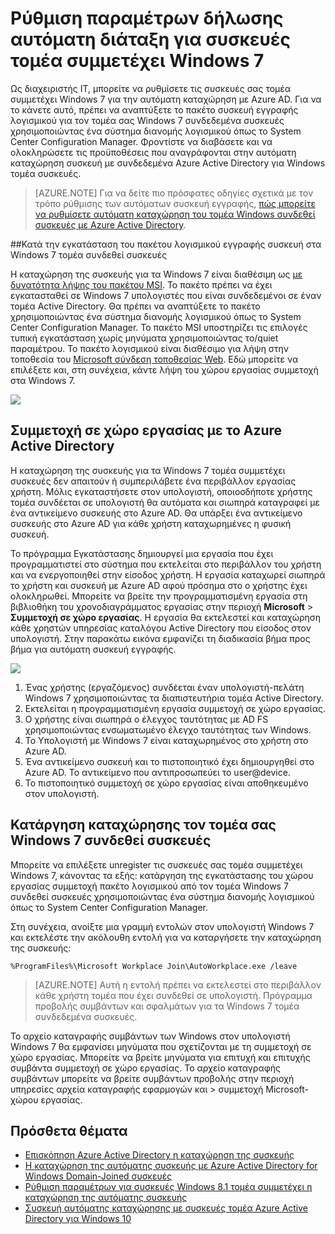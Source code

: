 <properties
    pageTitle="# Ρύθμιση παραμέτρων για συσκευές Windows 7 τομέα συμμετέχει η καταχώρηση της αυτόματης συσκευής | Microsoft Azure"
    description="Βήματα για τη ρύθμιση παραμέτρων του τομέα σας Windows 7 συνδεδεμένα συσκευές για την αυτόματη καταχώρηση με Azure AD. και βήματα για να αναπτύξετε το πακέτο συσκευή εγγραφής λογισμικού για τον τομέα σας Windows 7 συνδεθεί συσκευές χρησιμοποιώντας ένα σύστημα διανομής λογισμικού όπως το System Center Configuration Manager."
    services="active-directory"
    documentationCenter=""
    authors="femila"
    manager="swadhwa"
    editor=""/>

<tags
    ms.service="active-directory"
    ms.workload="identity"
    ms.tgt_pltfrm="na"
    ms.devlang="na"
    ms.topic="article"
    ms.date="09/21/2016"
    ms.author="MarkVi"/>

# <a name="configure-automatic-device-registration-for-windows-7-domain-joined-devices"></a>Ρύθμιση παραμέτρων δήλωσης αυτόματη διάταξη για συσκευές τομέα συμμετέχει Windows 7

Ως διαχειριστής IT, μπορείτε να ρυθμίσετε τις συσκευές σας τομέα συμμετέχει Windows 7 για την αυτόματη καταχώρηση με Azure AD. Για να το κάνετε αυτό, πρέπει να αναπτύξετε το πακέτο συσκευή εγγραφής λογισμικού για τον τομέα σας Windows 7 συνδεδεμένα συσκευές χρησιμοποιώντας ένα σύστημα διανομής λογισμικού όπως το System Center Configuration Manager. Φροντίστε να διαβάσετε και να ολοκληρώσετε τις προϋποθέσεις που αναγράφονται στην αυτόματη καταχώρηση συσκευή με συνδεδεμένα Azure Active Directory για Windows τομέα συσκευές.

>[AZURE.NOTE]
 Για να δείτε πιο πρόσφατες οδηγίες σχετικά με τον τρόπο ρύθμισης των αυτόματων συσκευή εγγραφής, [πώς μπορείτε να ρυθμίσετε αυτόματη καταχώρηση του τομέα Windows συνδεθεί συσκευές με Azure Active Directory](active-directory-conditional-access-automatic-device-registration-setup.md).

##<a name="installing-the-device-registration-software-package-on-windows-7-domain-joined-devices"></a>Κατά την εγκατάσταση του πακέτου λογισμικού εγγραφής συσκευή στα Windows 7 τομέα συνδεθεί συσκευές

Η καταχώρηση της συσκευής για τα Windows 7 είναι διαθέσιμη ως [με δυνατότητα λήψης του πακέτου MSI](https://connect.microsoft.com/site1164). Το πακέτο πρέπει να έχει εγκατασταθεί σε Windows 7 υπολογιστές που είναι συνδεδεμένοι σε έναν τομέα Active Directory. Θα πρέπει να αναπτύξετε το πακέτο χρησιμοποιώντας ένα σύστημα διανομής λογισμικού όπως το System Center Configuration Manager. Το πακέτο MSI υποστηρίζει τις επιλογές τυπική εγκατάσταση χωρίς μηνύματα χρησιμοποιώντας το/quiet παραμέτρου.
Το πακέτο λογισμικού είναι διαθέσιμο για λήψη στην τοποθεσία του [Microsoft σύνδεση τοποθεσίας Web](https://connect.microsoft.com/site1164). Εδώ μπορείτε να επιλέξετε και, στη συνέχεια, κάντε λήψη του χώρου εργασίας συμμετοχή στα Windows 7.

![](./media/active-directory-conditional-access/device-registration-process-windows7.gif)

## <a name="workplace-join-with-azure-active-directory"></a>Συμμετοχή σε χώρο εργασίας με το Azure Active Directory
Η καταχώρηση της συσκευής για τα Windows 7 τομέα συμμετέχει συσκευές δεν απαιτούν ή συμπεριλάβετε ένα περιβάλλον εργασίας χρήστη. Μόλις εγκαταστήσετε στον υπολογιστή, οποιοσδήποτε χρήστης τομέα συνδέεται σε υπολογιστή θα αυτόματα και σιωπηρά καταγραφεί με ένα αντικείμενο συσκευής στο Azure AD. Θα υπάρξει ένα αντικείμενο συσκευής στο Azure AD για κάθε χρήστη καταχωρημένες η φυσική συσκευή.

Το πρόγραμμα Εγκατάστασης δημιουργεί μια εργασία που έχει προγραμματιστεί στο σύστημα που εκτελείται στο περιβάλλον του χρήστη και να ενεργοποιηθεί στην είσοδος χρήστη. Η εργασία καταχωρεί σιωπηρά το χρήστη και συσκευή με Azure AD αφού πρόσημα στο ο χρήστης έχει ολοκληρωθεί.
Μπορείτε να βρείτε την προγραμματισμένη εργασία στη βιβλιοθήκη του χρονοδιαγράμματος εργασίας στην περιοχή **Microsoft** > **Συμμετοχή σε χώρο εργασίας**.
Η εργασία θα εκτελεστεί και καταχώρηση κάθε χρηστών υπηρεσίας καταλόγου Active Directory που είσοδος στον υπολογιστή.
Στην παρακάτω εικόνα εμφανίζει τη διαδικασία βήμα προς βήμα για αυτόματη συσκευή εγγραφής.

![](./media/active-directory-conditional-access/automatic-device-registration-windows7.png)

1. Ένας χρήστης (εργαζόμενος) συνδέεται έναν υπολογιστή-πελάτη Windows 7 χρησιμοποιώντας τα διαπιστευτήρια τομέα Active Directory.
1. Εκτελείται η προγραμματισμένη εργασία συμμετοχή σε χώρο εργασίας.
1. Ο χρήστης είναι σιωπηρά ο έλεγχος ταυτότητας με AD FS χρησιμοποιώντας ενσωματωμένο έλεγχο ταυτότητας των Windows.
1. Το Υπολογιστή με Windows 7 είναι καταχωρημένος στο χρήστη στο Azure AD.
1. Ένα αντικείμενο συσκευή και το πιστοποιητικό έχει δημιουργηθεί στο Azure AD. Το αντικείμενο που αντιπροσωπεύει το user@device.
1. Το πιστοποιητικό συμμετοχή σε χώρο εργασίας είναι αποθηκευμένο στον υπολογιστή.

## <a name="unregistering-your-windows-7-domain-joined-devices"></a>Κατάργηση καταχώρησης τον τομέα σας Windows 7 συνδεθεί συσκευές

Μπορείτε να επιλέξετε unregister τις συσκευές σας τομέα συμμετέχει Windows 7, κάνοντας τα εξής: κατάργηση της εγκατάστασης του χώρου εργασίας συμμετοχή πακέτο λογισμικού από τον τομέα Windows 7 συνδεθεί συσκευές χρησιμοποιώντας ένα σύστημα διανομής λογισμικού όπως το System Center Configuration Manager.

Στη συνέχεια, ανοίξτε μια γραμμή εντολών στον υπολογιστή Windows 7 και εκτελέστε την ακόλουθη εντολή για να καταργήσετε την καταχώρηση της συσκευής:

    %ProgramFiles%\Microsoft Workplace Join\AutoWorkplace.exe /leave

>[AZURE.NOTE]
>Αυτή η εντολή πρέπει να εκτελεστεί στο περιβάλλον κάθε χρήστη τομέα που έχει συνδεθεί σε υπολογιστή.
Πρόγραμμα προβολής συμβάντων και σφαλμάτων για τα Windows 7 τομέα συνδεδεμένα συσκευές.

Το αρχείο καταγραφής συμβάντων των Windows στον υπολογιστή Windows 7 θα εμφανίσει μηνύματα που σχετίζονται με τη συμμετοχή σε χώρο εργασίας. Μπορείτε να βρείτε μηνύματα για επιτυχή και επιτυχής συμβάντα συμμετοχή σε χώρο εργασίας. Το αρχείο καταγραφής συμβάντων μπορείτε να βρείτε συμβάντων προβολής στην περιοχή υπηρεσίες αρχεία καταγραφής εφαρμογών και > συμμετοχή Microsoft-χώρου εργασίας.

## <a name="additional-topics"></a>Πρόσθετα θέματα

- [Επισκόπηση Azure Active Directory η καταχώρηση της συσκευής](active-directory-conditional-access-device-registration-overview.md)
- [Η καταχώρηση της αυτόματης συσκευής με Azure Active Directory for Windows Domain-Joined συσκευές](active-directory-conditional-access-automatic-device-registration.md)
- [Ρύθμιση παραμέτρων για συσκευές Windows 8.1 τομέα συμμετέχει η καταχώρηση της αυτόματης συσκευής](active-directory-conditional-access-automatic-device-registration-windows-8-1.md)
- [Συσκευή αυτόματης καταχώρησης με συσκευές τομέα Azure Active Directory για Windows 10](active-directory-azureadjoin-devices-group-policy.md)
